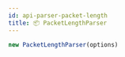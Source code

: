 ```yaml
---
id: api-parser-packet-length
title: 📦 PacketLengthParser
---
```

```ts
new PacketLengthParser(options)
```
